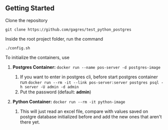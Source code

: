 ## Getting Started

Clone the repository

```
git clone https://github.com/gagres/test_python_postgres
```

Inside the root project folder, run the command

```
./config.sh
```

To initialize the containers, use

1. **Postgres Container:** `docker run --name pos-server -d postgres-image`
	1. If you want to enter in postgres cli, before start postgres container run `docker run --rm -it --link pos-server:server postgres psql -h server -U admin -d admin`
	2. Put the password (default: **admin**)

2. **Python Container:** `docker run --rm -it python-image`
	1. This will just read an excel file, compare with values saved on postgre database initialized before and add the new ones that aren't there yet.
